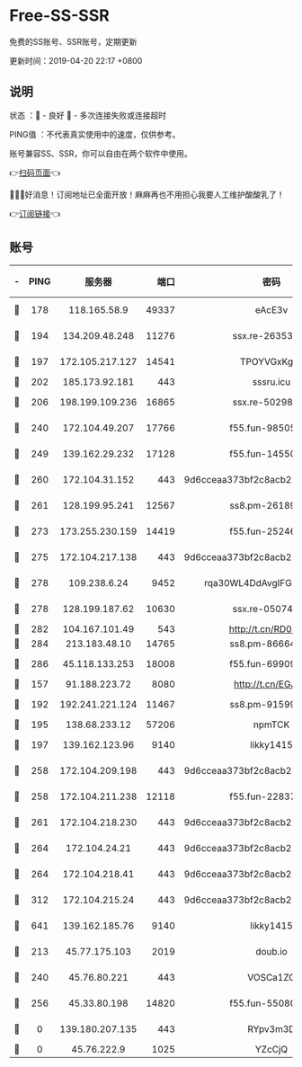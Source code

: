 # Free-SS-SSR

免费的SS账号、SSR账号，定期更新

更新时间：2019-04-20 22:17 +0800

## 说明

状态     ：🙂 - 良好 🙁 - 多次连接失败或连接超时

PING值   ：不代表真实使用中的速度，仅供参考。

账号兼容SS、SSR，你可以自由在两个软件中使用。

👉[扫码页面](https://liesauer.github.io/Free-SS-SSR/)👈

🎉🎉🎉好消息！订阅地址已全面开放！麻麻再也不用担心我要人工维护酸酸乳了！

👉[订阅链接](https://www.liesauer.net/yogurt/subscribe?ACCESS_TOKEN=DAYxR3mMaZAsaqUb)👈

## 账号

|-|PING|服务器|端口|密码|加密方式|区域|
|:----:|:----:|:-----:|-----:|:----:|:----:|:----:|
|🙂|178|118.165.58.9|49337|eAcE3v|chacha20-ietf|TW|
|🙂|194|134.209.48.248|11276|ssx.re-26353415|aes-256-cfb|US|
|🙂|197|172.105.217.127|14541|TPOYVGxKglpi|aes-256-cfb|JP|
|🙂|202|185.173.92.181|443|sssru.icu|rc4-md5|RU|
|🙂|206|198.199.109.236|16865|ssx.re-50298723|aes-256-cfb|US|
|🙂|240|172.104.49.207|17766|f55.fun-98505855|aes-256-cfb|SG|
|🙂|249|139.162.29.232|17128|f55.fun-14550526|aes-256-cfb|SG|
|🙂|260|172.104.31.152|443|9d6cceaa373bf2c8acb22e60b6a58be6|aes-256-cfb|US|
|🙂|261|128.199.95.241|12567|ss8.pm-26189593|aes-256-cfb|SG|
|🙂|273|173.255.230.159|14419|f55.fun-25246230|aes-256-cfb|US|
|🙂|275|172.104.217.138|443|9d6cceaa373bf2c8acb22e60b6a58be6|aes-256-cfb|US|
|🙂|278|109.238.6.24|9452|rqa30WL4DdAvgIFG6Fs3znzTa|aes-256-cfb|FR|
|🙂|278|128.199.187.62|10630|ssx.re-05074974|aes-256-cfb|SG|
|🙂|282|104.167.101.49|543|http://t.cn/RD0D7sx|rc4-md5|CA|
|🙂|284|213.183.48.10|14765|ss8.pm-86664853|rc4-md5|RU|
|🙂|286|45.118.133.253|18008|f55.fun-69909660|aes-256-cfb|SG|
|🙂|157|91.188.223.72|8080|http://t.cn/EGJIyrl|rc4-md5|RU|
|🙂|192|192.241.221.124|11467|ss8.pm-91599919|aes-256-cfb|US|
|🙂|195|138.68.233.12|57206|npmTCK|rc4-md5|US|
|🙂|197|139.162.123.96|9140|likky1415|aes-256-cfb|JP|
|🙂|258|172.104.209.198|443|9d6cceaa373bf2c8acb22e60b6a58be6|aes-256-cfb|US|
|🙂|258|172.104.211.238|12118|f55.fun-22837122|aes-256-cfb|US|
|🙂|261|172.104.218.230|443|9d6cceaa373bf2c8acb22e60b6a58be6|aes-256-cfb|US|
|🙂|264|172.104.24.21|443|9d6cceaa373bf2c8acb22e60b6a58be6|aes-256-cfb|US|
|🙂|264|172.104.218.41|443|9d6cceaa373bf2c8acb22e60b6a58be6|aes-256-cfb|US|
|🙂|312|172.104.215.24|443|9d6cceaa373bf2c8acb22e60b6a58be6|aes-256-cfb|US|
|🙂|641|139.162.185.76|9140|likky1415|aes-256-cfb|DE|
|🙁|213|45.77.175.103|2019|doub.io|aes-128-ctr|SG|
|🙁|240|45.76.80.221|443|VOSCa1ZG|aes-256-cfb|DE|
|🙁|256|45.33.80.198|14820|f55.fun-55080399|aes-256-cfb|US|
|🙁|0|139.180.207.135|443|RYpv3m3D|aes-256-cfb|JP|
|🙁|0|45.76.222.9|1025|YZcCjQ|rc4-md5|JP|
